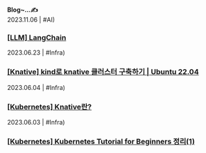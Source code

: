 

**Blog~...✍️**  
2023.11.06 | #AI) <br/> 
### [[LLM] LangChain](https://noooey.tistory.com/69) <br/> 
2023.06.23 | #Infra) <br/> 
### [[Knative] kind로 knative 클러스터 구축하기 | Ubuntu 22.04](https://noooey.tistory.com/62) <br/> 
2023.06.04 | #Infra) <br/> 
### [[Kubernetes] Knative란?](https://noooey.tistory.com/61) <br/> 
2023.06.03 | #Infra) <br/> 
### [[Kubernetes] Kubernetes Tutorial for Beginners 정리(1)](https://noooey.tistory.com/60) <br/> 
